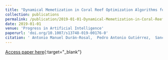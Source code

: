 ```yaml
---
title: "Dynamical Memetization in Coral Reef Optimization Algorithms for Optimal Time Series Approximation"
collection: publications
permalink: /publication/2019-01-01-Dynamical-Memetization-in-Coral-Reef-Optimization-Algorithms-for-Optimal-Time-Series-Approximation
date: 2019-01-01
venue: 'Progress in Artificial Intelligence'
paperurl: 'doi.org/10.1007/s13748-019-00176-0'
citation: ' Antonio Manuel Durán-Rosal,  Pedro Antonio Gutiérrez,  Sancho Salcedo-Sanz,  César Hervás-Martínez, &quot;Dynamical Memetization in Coral Reef Optimization Algorithms for Optimal Time Series Approximation.&quot; Progress in Artificial Intelligence, 2019.'
---
```

[Access paper here](doi.org/10.1007/s13748-019-00176-0){:target="_blank"}
